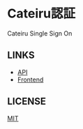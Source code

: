 # Cateiru認証

Cateiru Single Sign On

## LINKS

- [API](./api)
- [Frontend](./front)

## LICENSE

[MIT](./LICENSE)
